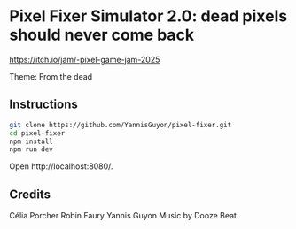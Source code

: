 # Pixel Fixer Simulator 2.0: dead pixels should never come back

https://itch.io/jam/-pixel-game-jam-2025

Theme: From the dead

## Instructions

```sh
git clone https://github.com/YannisGuyon/pixel-fixer.git
cd pixel-fixer
npm install
npm run dev
```

Open http://localhost:8080/.

## Credits

Célia Porcher
Robin Faury
Yannis Guyon
Music by Dooze Beat